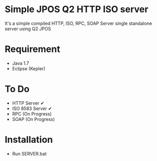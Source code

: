 # Simple JPOS Q2 HTTP ISO server
It's a simple compiled HTTP, ISO, RPC, SOAP Server single standalone server using Q2 JPOS

# Requirement
- Java 1.7
- Eclipse (Kepler)

# To Do
- HTTP Server ✔
- ISO 8583 Server ✔
- RPC (On Progress)
- SOAP (On Progress)

# Installation
- Run SERVER.bat
